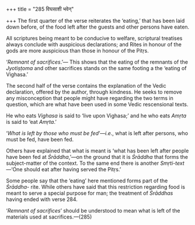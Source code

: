 +++
title = "285 विघसाशी भवेन्"

+++
The first quarter of the verse reiterates the ‘eating,’ that has been
laid down before, of the food left after the guests and other persons
have eaten.

All scriptures being meant to be conducive to welfare, scriptural
treatises always conclude with auspicious declarations; and Rites in
honour of the gods are more auspicious than those in honour of the
Pitṛs.

‘*Remnant of sacrifices*.’— This shows that the eating of the remnants
of the *Jyotiṣṭoma* and other sacrifices stands on the same footing a
the ‘eating of Vighasa.’

The second half of the verse contains the explanation of the Vedic
declaration, offered by the author, through kindness. He seeks to remove
any misconception that people might have regarding the two terms in
question, which are what have been used in some Vedic rescensional
texts.

He who eats *Vighasa* is said to ‘live upon Vighasa;’ and he who eats
*Amṛta* is said to ‘eat *Amṛta*.’

‘*What is left by those who must be fed*’—*i.e*., what is left after
persons, who must be fed, have been fed.

Others have explained that what is meant is ‘what has been left after
people have been fed at *Śrāddha*,’—on the ground that it is *Śrāddha*
that forms the subject-matter of the context. To the same end there is
another *Smṛti-text*—‘One should eat after having served the Pitṛs.’

Some people say that the ‘eating’ here mentioned forms part of the
*Śrāddha-* rite. While others have said that this restriction regarding
food is meant to serve a special purpose for man; the treatment of
*Śrāddhas* having ended with verse 284.

‘*Remnant of sacrifices*’ should be understood to mean what is left of
the materials used at sacrifices.—(285)


